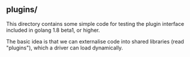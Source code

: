 plugins/
-------

This directory contains some simple code for testing the plugin
interface included in golang 1.8 beta1, or higher.

The basic idea is that we can externalise code into shared libraries
(read "plugins"), which a driver can load dynamically.
